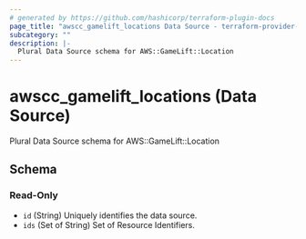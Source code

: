 ```yaml
---
# generated by https://github.com/hashicorp/terraform-plugin-docs
page_title: "awscc_gamelift_locations Data Source - terraform-provider-awscc"
subcategory: ""
description: |-
  Plural Data Source schema for AWS::GameLift::Location
---
```


# awscc_gamelift_locations (Data Source)

Plural Data Source schema for AWS::GameLift::Location



<!-- schema generated by tfplugindocs -->
## Schema

### Read-Only

- `id` (String) Uniquely identifies the data source.
- `ids` (Set of String) Set of Resource Identifiers.
